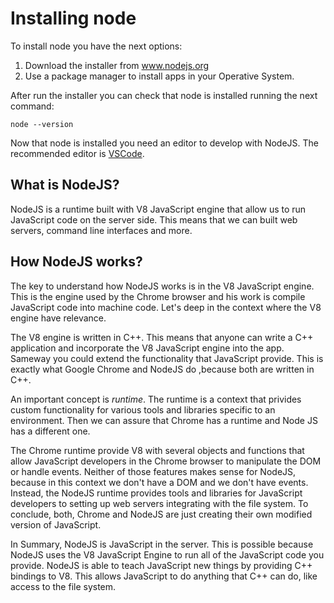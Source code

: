 # Installing node

To install node you have the next options:

1. Download the installer from www.nodejs.org
2. Use a package manager to install apps in your Operative System.

After run the installer you can check that node is installed running the next command:

    node --version

Now that node is installed you need an editor to develop with NodeJS. The recommended editor is [VSCode](https://code.visualstudio.com).

## What is NodeJS?

NodeJS is a runtime built with V8 JavaScript engine that allow us to run JavaScript code on the server side. This means that we can built web servers, command line interfaces and more.

## How NodeJS works?
The key to understand how NodeJS works is in the V8 JavaScript engine. This is the engine used by the Chrome browser and his work is compile JavaScript code into machine code. Let's deep in the context where the V8 engine have relevance.

The V8 engine is written in C++. This means that anyone can write a C++ application and incorporate the V8 JavaScript engine into the app. Sameway you could extend the functionality that JavaScript provide. This is exactly what Google Chrome and NodeJS do ,because both are written in C++.

An important concept is _runtime_. The runtime is a context that privides custom functionality for various tools and libraries specific to an environment. Then we can assure that Chrome has a runtime and Node JS has a different one.

The Chrome runtime provide V8 with several objects and functions that allow JavaScript developers in the Chrome browser to manipulate the DOM or handle events. Neither of those features makes sense for NodeJS, because in this context we don't have a DOM and we don't have events. Instead, the NodeJS runtime provides tools and libraries for JavaScript developers to setting up web servers integrating with the file system. To conclude, both, Chrome and NodeJS are just creating their own modified version of JavaScript.

In Summary, NodeJS is JavaScript in the server. This is possible because NodeJS uses the V8 JavaScript Engine to run all of the JavaScript code you provide. NodeJS is able to teach JavaScript new things by providing C++ bindings to V8. This allows JavaScript to do anything that C++ can do, like access to the file system.
